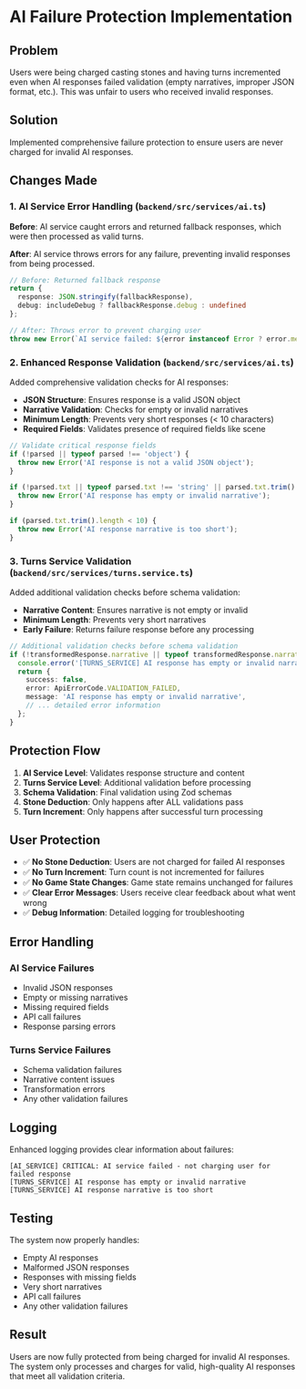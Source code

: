 # AI Failure Protection Implementation

## Problem
Users were being charged casting stones and having turns incremented even when AI responses failed validation (empty narratives, improper JSON format, etc.). This was unfair to users who received invalid responses.

## Solution
Implemented comprehensive failure protection to ensure users are never charged for invalid AI responses.

## Changes Made

### 1. AI Service Error Handling (`backend/src/services/ai.ts`)

**Before**: AI service caught errors and returned fallback responses, which were then processed as valid turns.

**After**: AI service throws errors for any failure, preventing invalid responses from being processed.

```typescript
// Before: Returned fallback response
return {
  response: JSON.stringify(fallbackResponse),
  debug: includeDebug ? fallbackResponse.debug : undefined
};

// After: Throws error to prevent charging user
throw new Error(`AI service failed: ${error instanceof Error ? error.message : String(error)}`);
```

### 2. Enhanced Response Validation (`backend/src/services/ai.ts`)

Added comprehensive validation checks for AI responses:

- **JSON Structure**: Ensures response is a valid JSON object
- **Narrative Validation**: Checks for empty or invalid narratives
- **Minimum Length**: Prevents very short responses (< 10 characters)
- **Required Fields**: Validates presence of required fields like scene

```typescript
// Validate critical response fields
if (!parsed || typeof parsed !== 'object') {
  throw new Error('AI response is not a valid JSON object');
}

if (!parsed.txt || typeof parsed.txt !== 'string' || parsed.txt.trim().length === 0) {
  throw new Error('AI response has empty or invalid narrative');
}

if (parsed.txt.trim().length < 10) {
  throw new Error('AI response narrative is too short');
}
```

### 3. Turns Service Validation (`backend/src/services/turns.service.ts`)

Added additional validation checks before schema validation:

- **Narrative Content**: Ensures narrative is not empty or invalid
- **Minimum Length**: Prevents very short narratives
- **Early Failure**: Returns failure response before any processing

```typescript
// Additional validation checks before schema validation
if (!transformedResponse.narrative || typeof transformedResponse.narrative !== 'string' || transformedResponse.narrative.trim().length === 0) {
  console.error('[TURNS_SERVICE] AI response has empty or invalid narrative');
  return {
    success: false,
    error: ApiErrorCode.VALIDATION_FAILED,
    message: 'AI response has empty or invalid narrative',
    // ... detailed error information
  };
}
```

## Protection Flow

1. **AI Service Level**: Validates response structure and content
2. **Turns Service Level**: Additional validation before processing
3. **Schema Validation**: Final validation using Zod schemas
4. **Stone Deduction**: Only happens after ALL validations pass
5. **Turn Increment**: Only happens after successful turn processing

## User Protection

- ✅ **No Stone Deduction**: Users are not charged for failed AI responses
- ✅ **No Turn Increment**: Turn count is not incremented for failures
- ✅ **No Game State Changes**: Game state remains unchanged for failures
- ✅ **Clear Error Messages**: Users receive clear feedback about what went wrong
- ✅ **Debug Information**: Detailed logging for troubleshooting

## Error Handling

### AI Service Failures
- Invalid JSON responses
- Empty or missing narratives
- Missing required fields
- API call failures
- Response parsing errors

### Turns Service Failures
- Schema validation failures
- Narrative content issues
- Transformation errors
- Any other validation failures

## Logging

Enhanced logging provides clear information about failures:

```
[AI_SERVICE] CRITICAL: AI service failed - not charging user for failed response
[TURNS_SERVICE] AI response has empty or invalid narrative
[TURNS_SERVICE] AI response narrative is too short
```

## Testing

The system now properly handles:
- Empty AI responses
- Malformed JSON responses
- Responses with missing fields
- Very short narratives
- API call failures
- Any other validation failures

## Result

Users are now fully protected from being charged for invalid AI responses. The system only processes and charges for valid, high-quality AI responses that meet all validation criteria.















